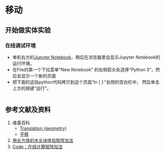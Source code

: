 # 移动

## 开始做实体实验

### 在线调试环境

- 单机右方的[Jupyter Notebook](https://mybinder.org/v2/gh/ipython/ipython-in-depth/master?filepath=binder/Index.ipynb)，稍后在浏览器里会显示Jupyter Notebook的运行环境。
- 在File的第一个下拉菜单“New Notebook” 的右侧箭头处选择“Python 3”，然后会显示一个新的页面
- 把下面的这段python代码拷贝到这个页面“In [ ]:”右侧的空白栏中， 然后单击上方的按键“运行”。


```python

```

## 参考文献及资料

1. 维基百科
	- [Translation (geometry)](https://en.wikipedia.org/wiki/Translation_(geometry)) 
	- [平移](https://zh.wikipedia.org/wiki/%E5%B9%B3%E7%A7%BB) 
2. [用长方体的木头块体验矩阵加法](https://gitee.com/quanbinn/Learn-Mathematical-Olympiad-The-Interactive-Way/blob/master/chapters/%E7%BA%BF%E6%80%A7%E4%BB%A3%E6%95%B0/%E7%9F%A9%E9%98%B5/%E7%94%A8%E9%95%BF%E6%96%B9%E4%BD%93%E7%9A%84%E6%9C%A8%E5%A4%B4%E5%9D%97%E4%BD%93%E9%AA%8C%E7%9F%A9%E9%98%B5%E5%8A%A0%E6%B3%95.md) 
3. [Code：在线计算矩阵加法](https://gitee.com/quanbinn/Learn-Mathematical-Olympiad-The-Interactive-Way/blob/master/chapters/%E7%BA%BF%E6%80%A7%E4%BB%A3%E6%95%B0/%E7%9F%A9%E9%98%B5/Code%EF%BC%9A%E5%9C%A8%E7%BA%BF%E8%AE%A1%E7%AE%97%E7%9F%A9%E9%98%B5%E5%8A%A0%E6%B3%95.md) 

